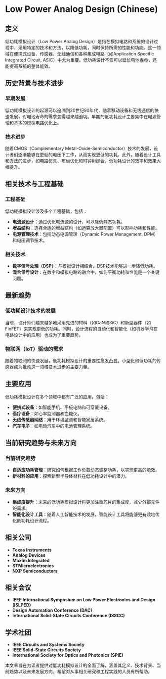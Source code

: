 # Low Power Analog Design (Chinese)

## 定义

低功耗模拟设计（Low Power Analog Design）是指在模拟电路和系统的设计过程中，采用特定的技术和方法，以降低功耗，同时保持所需的性能和功能。这一领域在便携式设备、传感器、无线通信和各种集成电路（如Application Specific Integrated Circuit, ASIC）中尤为重要。低功耗设计不仅可以延长电池寿命，还能提高系统的整体能效。

## 历史背景与技术进步

### 早期发展

低功耗模拟设计的起源可以追溯到20世纪90年代，随着移动设备和无线通信的快速发展，对电池寿命的需求变得越来越迫切。早期的低功耗设计主要集中在电源管理和基本的模拟电路优化上。

### 技术进步

随着CMOS（Complementary Metal-Oxide-Semiconductor）技术的发展，设计者们逐渐能够在更低的电压下工作，从而实现更低的功耗。此外，随着设计工具和方法的进步，如电路仿真、布局优化和时钟树综合，低功耗设计的效率和效果大幅提升。

## 相关技术与工程基础

### 工程基础

低功耗模拟设计涉及多个工程基础，包括：

- **电流源设计**：通过优化电流源的设计，可以降低静态功耗。
- **增益结构**：选择合适的增益结构（如运算放大器配置）可以影响功耗和性能。
- **电源管理技术**：包括动态电源管理（Dynamic Power Management, DPM）和电压调节技术。

### 相关技术

- **数字信号处理（DSP）**：与模拟设计相结合，DSP技术能够进一步降低功耗。
- **混合信号设计**：在数字和模拟电路的融合中，如何平衡功耗和性能是一个关键问题。

## 最新趋势

### 低功耗设计技术的发展

当前，设计师们越来越多地采用先进的材料（如GaN和SiC）和新型器件（如FinFET）来实现更低的功耗。同时，设计流程的自动化和智能化（如机器学习在电路设计中的应用）也成为了重要趋势。

### 物联网（IoT）驱动的需求

随着物联网的快速发展，低功耗模拟设计的重要性愈发凸显。小型化和低功耗的传感器成为推动这一领域技术进步的主要力量。

## 主要应用

低功耗模拟设计在多个领域中都有广泛的应用，包括：

- **便携式设备**：如智能手机、平板电脑和可穿戴设备。
- **医疗设备**：如心率监测器和血糖仪。
- **无线传感器网络**：用于环境监测和智能家居系统。
- **汽车电子**：如电动汽车中的电池管理系统。

## 当前研究趋势与未来方向

### 当前研究趋势

- **自适应功耗管理**：研究如何根据工作负载动态调整功耗，以实现更高的能效。
- **新材料的应用**：探索新型半导体材料在低功耗设计中的潜力。

### 未来方向

- **集成度提升**：未来的低功耗模拟设计将更加注重芯片的集成度，减少外部元件的需求。
- **智能化设计工具**：随着人工智能技术的发展，智能设计工具将能够更有效地优化低功耗设计流程。

## 相关公司

- **Texas Instruments**
- **Analog Devices**
- **Maxim Integrated**
- **STMicroelectronics**
- **NXP Semiconductors**

## 相关会议

- **IEEE International Symposium on Low Power Electronics and Design (ISLPED)**
- **Design Automation Conference (DAC)**
- **International Solid-State Circuits Conference (ISSCC)**

## 学术社团

- **IEEE Circuits and Systems Society**
- **IEEE Solid-State Circuits Society**
- **International Society for Optics and Photonics (SPIE)**

本文章旨在为读者提供对低功耗模拟设计的全面了解，涵盖其定义、技术背景、当前趋势以及未来发展方向。希望对从事相关研究和工程实践的人员有所帮助。